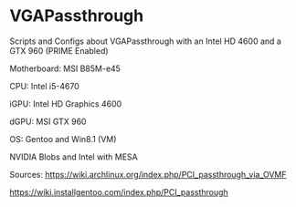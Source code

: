 # VGAPassthrough
Scripts and Configs about VGAPassthrough with an Intel HD 4600 and a GTX 960 (PRIME Enabled)

Motherboard: MSI B85M-e45

CPU: Intel i5-4670

iGPU: Intel HD Graphics 4600

dGPU: MSI GTX 960

OS: Gentoo and Win8.1 (VM)

NVIDIA Blobs and Intel with MESA

Sources:
https://wiki.archlinux.org/index.php/PCI_passthrough_via_OVMF

https://wiki.installgentoo.com/index.php/PCI_passthrough

